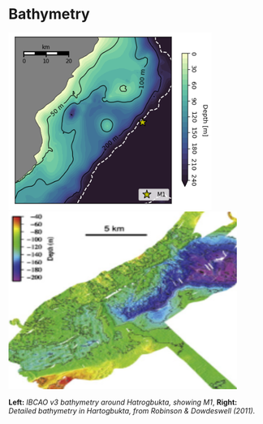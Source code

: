 # Bathymetry

<img src="images/m1_map_coast.png"  width="400" height="350"> <img src="images/hartog_bathy.PNG"  width="450" height="350">


**Left:** *IBCAO v3 bathymetry around Hatrogbukta, showing M1*, **Right:** *Detailed bathymetry in Hartogbukta, from Robinson & Dowdeswell (2011).* 